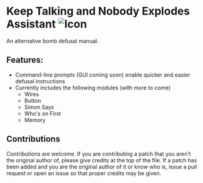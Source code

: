 # Keep Talking and Nobody Explodes Assistant ![Icon](https://github.com/Raeffion/ktane/blob/master/KTANE/ktanepsd.pngs=200)
An alternative bomb defusal manual.

## Features:
* Command-line prompts (GUI coming soon) enable quicker and easier defusal instructions
* Currently includes the following modules (with more to come)
	* Wires
	* Button
	* Simon Says
	* Who's on First
	* Memory

## Contributions
Contributions are welcome. If you are contributing a patch that you aren't the original author of, please give credits at the top of the file. If a patch has been added and you are the original author of it or know who is, issue a pull request or open an issue so that proper credits may be given.
